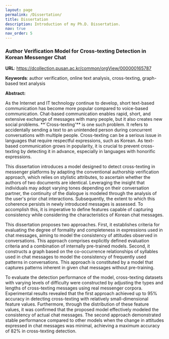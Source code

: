 ```yaml
---
layout: page
permalink: /Dissertation/
title: Dissertation
description: Introduction of my Ph.D. Dissertation.
nav: true
nav_order: 5
---
```


<h3> Author Verification Model for Cross-texting Detection in Korean Messenger Chat </h3>
<p><b>URL</b>: <a href="https://dcollection.pusan.ac.kr/common/orgView/000000165787">https://dcollection.pusan.ac.kr/common/orgView/000000165787</a></p>
<p><b>Keywords</b>: author verification, online text analysis, cross-texting, graph-based text analysis </p>

<p><b>Abstract:</b></p>
   As the Internet and IT technology continue to develop, short text-based communication has become more popular compared to voice-based communication. 
   Chat-based communication enables rapid, short, and extensive exchange of messages with many people, but it also creates new social problems. 
   **`Cross-texting'** is one such problem. 
   It refers to accidentally sending a text to an unintended person during concurrent conversations with multiple people. 
   Cross-texting can be a serious issue in languages that require respectful expressions, such as Korean.
   As text-based communication grows in popularity, it is crucial to prevent cross-texting by detecting it in advance, especially in languages with honorific expressions.

   This dissertation introduces a model designed to detect cross-texting in messenger platforms by adapting the conventional authorship verification approach, which relies on stylistic attributes, to ascertain whether the authors of two documents are identical.
   Leveraging the insight that individuals may adopt varying tones depending on their conversation partner, the continuity of the dialogue is modeled through the analysis of the user's prior chat interactions. 
   Subsequently, the extent to which this coherence persists in newly introduced messages is assessed.
   To accomplish this, it is imperative to define features capable of capturing consistency while considering the characteristics of Korean chat messages.

   This dissertation proposes two approaches.
   First, it establishes criteria for evaluating the degree of formality and completeness in expressions used in chat messages, aiming to model the consistency of attitudes observed in conversations.
   This approach comprises explicitly defined evaluation criteria and a combination of internally pre-trained models.
   Second, it constructs a graph based on the co-occurrence relationships of syllables used in chat messages to model the consistency of frequently used patterns in conversations. 
   This approach is constituted by a model that captures patterns inherent in given chat messages without pre-training.
    
   To evaluate the detection performance of the model, cross-texting datasets with varying levels of difficulty were constructed by adjusting the types and lengths of cross-texting messages using real messenger corpora.
   Experimental results revealed that the first approach achieved up to 95% accuracy in detecting cross-texting with relatively small-dimensional feature values. 
   Furthermore, through the distribution of these feature values, it was confirmed that the proposed model effectively modeled the consistency of actual chat messages.
   The second approach demonstrated stable performance compared to other models when the change in attitudes expressed in chat messages was minimal, achieving a maximum accuracy of 82% in cross-texting detection.
